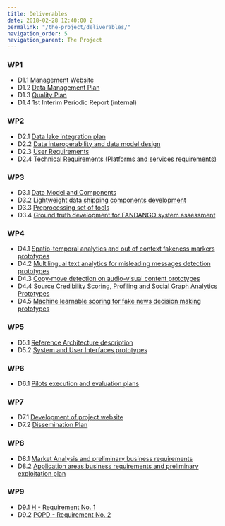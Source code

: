 ```yaml
---
title: Deliverables
date: 2018-02-28 12:40:00 Z
permalink: "/the-project/deliverables/"
navigation_order: 5
navigation_parent: The Project
---
```


### WP1

* D1.1 [Management Website](https://fandango-project.eu/deliverables/D1.1%20Management%20Website.pdf)
* D1.2 [Data Management Plan](https://fandango-project.eu/deliverables/D1.2%20Data%20Management%20Plan.pdf)
* D1.3 [Quality Plan](https://fandango-project.eu/deliverables/D1.3%20Quality%20Plan.pdf)
* D1.4 1st Interim Periodic Report (internal)

### WP2

* D2.1 [Data lake integration plan](https://fandango-project.eu/deliverables/D2.1%20Data%20lake%20integration%20plan.pdf)
* D2.2 [Data interoperability and data model design](https://fandango-project.eu/deliverables/D2.2%20Data%20interoperability%20and%20data%20model%20design.pdf)
* D2.3 [User Requirements](https://fandango-project.eu/deliverables/D2.3%20User%20Requirements.pdf)
* D2.4 [Technical Requirements (Platforms and services requirements)](https://fandango-project.eu/deliverables/D2.4%20Technical%20Requirements%20(Platforms%20and%20services%20requirements).pdf)

### WP3

* D3.1 [Data Model and Components](https://fandango-project.eu/deliverables/D3.1%20Data%20Model%20and%20components.pdf)
* D3.2 [Lightweight data shipping components development](https://fandango-project.eu/deliverables/D3.2%20Lightweight%20data%20shipping%20components%20development.pdf)
* D3.3 [Preprocessing set of tools](https://fandango-project.eu/deliverables/D3.3%20Preprocessing%20set%20of%20tools.pdf)
* D3.4 [Ground truth development for FANDANGO system assessment](https://fandango-project.eu/deliverables/D3.4%20Ground%20truth%20development%20for%20FANDANGO%20system%20assessment.pdf)

### WP4

* D4.1 [Spatio-temporal analytics and out of context fakeness markers
prototypes](https://fandango-project.eu/deliverables/D4.1%20Spatio-temporal%20analytics%20and%20out%20of%20context%20fakeness%20markers%20prototypes.pdf)
* D4.2 [Multilingual text analytics for misleading messages detection prototypes](https://fandango-project.eu/deliverables/D4.2%20Multilingual%20text%20analytics%20for%20misleading%20messages%20detection%20prototypes.pdf)
* D4.3 [Copy-move detection on audio-visual content prototypes](https://fandango-project.eu/deliverables/D4.3%20Copy-move%20detection%20on%20audio-visual%20content%20prototypes.pdf)
* D4.4 [Source Credibility Scoring, Profiling and Social Graph Analytics Prototypes](https://fandango-project.eu/deliverables/D4.4%20Source%20Credibility%20Scoring,%20Profiling%20and%20Social%20Graph%20Analytics%20Prototypes.pdf)
* D4.5 [Machine learnable scoring for fake news decision making prototypes](https://fandango-project.eu/deliverables/D4.5%20Machine%20learnable%20scoring%20for%20fake%20news%20decision%20making%20prototypes.pdf)

### WP5

* D5.1 [Reference Architecture description](https://fandango-project.eu/deliverables/D5.1%20Reference%20Architecture%20description.pdf)
* D5.2 [System and User Interfaces prototypes](https://fandango-project.eu/deliverables/D5.2%20System%20and%20User%20Interfaces%20prototypes.pdf)

### WP6

* D6.1 [Pilots execution and evaluation plans](https://fandango-project.eu/deliverables/D6.1%20Pilots%20execution%20and%20evaluation%20plans.pdf)

### WP7

* D7.1 [Development of project website](https://fandango-project.eu/deliverables/D7.1%20Development%20of%20project%20website.pdf)
* D7.2 [Dissemination Plan](https://fandango-project.eu/deliverables/D7.2%20Dissemination%20plan.pdf)

### WP8

* D8.1 [Market Analysis and preliminary business requirements](https://fandango-project.eu/deliverables/D8.1%20Market%20Analysis%20and%20preliminary%20business%20requirements.pdf)
* D8.2 [Application areas business requirements and preliminary exploitation plan](https://fandango-project.eu/deliverables/D8.2%20Application%20areas%20business%20requirements%20and%20preliminary%20exploitation%20plan.pdf)

### WP9

* D9.1 [H - Requirement No. 1](https://fandango-project.eu/deliverables/D9.1%20H%20-%20Requirement%20No.%201.pdf)
* D9.2 [POPD - Requirement No. 2](https://fandango-project.eu/deliverables/D9.2%20POPD%20-%20Requirement%20No.%202.pdf)